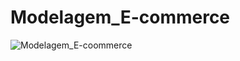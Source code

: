 # Modelagem_E-commerce
<img src="C:\Users\Eduarda Cavalcanti\Desktop\DIO" alt="Modelagem_E-coommerce">
